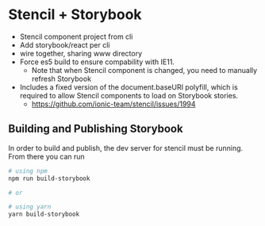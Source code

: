 # Stencil + Storybook

- Stencil component project from cli
- Add storybook/react per cli
- wire together, sharing www directory
- Force es5 build to ensure compability with IE11.
  - Note that when Stencil component is changed, you need to manually refresh Storybook
- Includes a fixed version of the document.baseURI polyfill, which is required
  to allow Stencil components to load on Storybook stories.
  - https://github.com/ionic-team/stencil/issues/1994

## Building and Publishing Storybook

In order to build and publish, the dev server for stencil must be running. From there you can run

```bash
# using npm
npm run build-storybook

# or

# using yarn
yarn build-storybook
```
